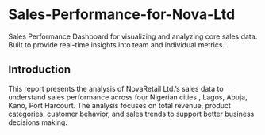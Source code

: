# Sales-Performance-for-Nova-Ltd
Sales Performance Dashboard for visualizing and analyzing core sales data. Built to provide real-time insights into team and individual metrics.

## Introduction
This report presents the analysis of NovaRetail Ltd.’s sales data to understand sales
performance across four Nigerian cities , Lagos, Abuja, Kano, Port Harcourt.
The analysis focuses on total revenue, product categories, customer behavior, and
sales trends to support better business decisions making.
